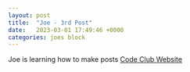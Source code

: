 ```yaml
---
layout: post
title:  "Joe - 3rd Post"
date:   2023-03-01 17:49:46 +0000
categories: joes block
---
```

Joe is learning how to make posts
[Code Club Website](https://lichfield-code-club.github.io/)
